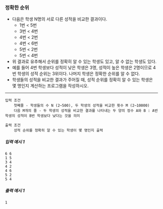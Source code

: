 ### 정확한 순위
- 다음은 학생 N명의 서로 다른 성적을 비교한 결과이다.
    - 1번 < 5번
    - 3번 < 4번
    - 4번 < 2번
    - 4번 < 6번
    - 5번 < 2번
    - 5번 < 4번
- 위 결과로 유추해서 순위를 정확히 알 수 있는 학생도 있고, 알 수 없는 학생도 있다.
- 예를 들어 4번 학생보다 성적이 낮은 학생은 3명, 성적이 높은 학생은 2명이므로 4번 학생의 성적 순위는 3위이다. 나머지 학생은 정확한 순위를 알 수 없다.
- 학생들의 성적을 비교한 결과가 주어질 때, 성적 순위를 정확히 알 수 있는 학생은 몇 명인지 계산하는 프로그램을 작성하시오.
---
    입력 조건
        첫째줄 - 학생들의 수 N (2~500), 두 학생의 성적을 비교한 횟수 M (2~10000)
        다음 M개의 줄 - 두 학생의 성적을 비교한 결과를 나타내는 두 양의 정수 A와 B : A번 학생의 성적이 B번 학생보다 낮다는 것을 의미

    출력 조건
        성적 순위를 정확히 알 수 있는 학생이 몇 명인지 출력

##### 입력 예시 1
    6 6
    1 5
    3 4
    4 2
    4 6
    5 2
    5 4
##### 출력 예시 1
    1
